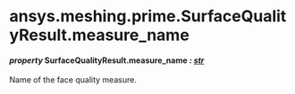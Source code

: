 # ansys.meshing.prime.SurfaceQualityResult.measure_name



#### *property* SurfaceQualityResult.measure_name *: [str](https://docs.python.org/3.11/library/stdtypes.html#str)*

Name of the face quality measure.

<!-- !! processed by numpydoc !! -->
